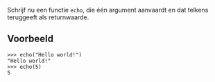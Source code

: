 Schrijf nu een functie `echo`, die één argument aanvaardt en dat telkens teruggeeft als returnwaarde.

## Voorbeeld

```console?lang=python&prompt=>>>
>>> echo("Hello world!")
"Hello world!"
>>> echo(5)
5
```
